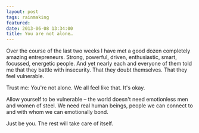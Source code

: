 ```yaml
---
layout: post
tags: rainmaking
featured:
date: 2013-06-08 13:34:00
title: You are not alone…
---
```

Over the course of the last two weeks I have met a good dozen completely amazing entrepreneurs. Strong, powerful, driven, enthusiastic, smart, focussed, energetic people. And yet nearly each and everyone of them told me that they battle with insecurity. That they doubt themselves. That they feel vulnerable.

Trust me: You're not alone. We all feel like that. It's okay.

Allow yourself to be vulnerable – the world doesn't need emotionless men and women of steel. We need real human beings, people we can connect to and with whom we can emotionally bond.

Just be you. The rest will take care of itself.